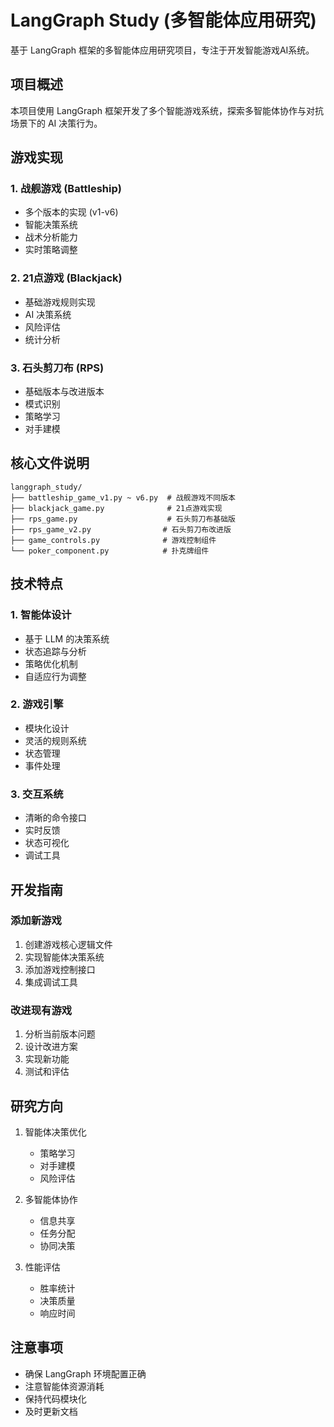# LangGraph Study (多智能体应用研究)

基于 LangGraph 框架的多智能体应用研究项目，专注于开发智能游戏AI系统。

## 项目概述

本项目使用 LangGraph 框架开发了多个智能游戏系统，探索多智能体协作与对抗场景下的 AI 决策行为。

## 游戏实现

### 1. 战舰游戏 (Battleship)
- 多个版本的实现 (v1-v6)
- 智能决策系统
- 战术分析能力
- 实时策略调整

### 2. 21点游戏 (Blackjack)
- 基础游戏规则实现
- AI 决策系统
- 风险评估
- 统计分析

### 3. 石头剪刀布 (RPS)
- 基础版本与改进版本
- 模式识别
- 策略学习
- 对手建模

## 核心文件说明

```
langgraph_study/
├── battleship_game_v1.py ~ v6.py  # 战舰游戏不同版本
├── blackjack_game.py              # 21点游戏实现
├── rps_game.py                    # 石头剪刀布基础版
├── rps_game_v2.py                # 石头剪刀布改进版
├── game_controls.py              # 游戏控制组件
└── poker_component.py            # 扑克牌组件
```

## 技术特点

### 1. 智能体设计
- 基于 LLM 的决策系统
- 状态追踪与分析
- 策略优化机制
- 自适应行为调整

### 2. 游戏引擎
- 模块化设计
- 灵活的规则系统
- 状态管理
- 事件处理

### 3. 交互系统
- 清晰的命令接口
- 实时反馈
- 状态可视化
- 调试工具

## 开发指南

### 添加新游戏
1. 创建游戏核心逻辑文件
2. 实现智能体决策系统
3. 添加游戏控制接口
4. 集成调试工具

### 改进现有游戏
1. 分析当前版本问题
2. 设计改进方案
3. 实现新功能
4. 测试和评估

## 研究方向

1. 智能体决策优化
   - 策略学习
   - 对手建模
   - 风险评估

2. 多智能体协作
   - 信息共享
   - 任务分配
   - 协同决策

3. 性能评估
   - 胜率统计
   - 决策质量
   - 响应时间

## 注意事项
- 确保 LangGraph 环境配置正确
- 注意智能体资源消耗
- 保持代码模块化
- 及时更新文档
